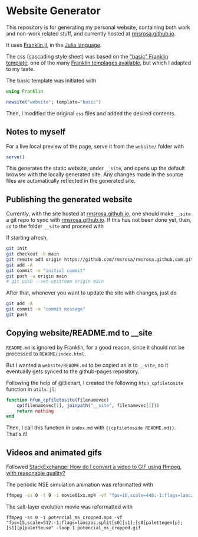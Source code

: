 # Website Generator

This repository is for generating my personal website, containing both work and non-work related stuff, and currently hosted at [rmsrosa.github.io](https://rmsrosa.github.io).

It uses [Franklin.jl](https://github.com/tlienart/Franklin.jl), in the [Julia language](https://julialang.org).

The css (cascading style sheet) was based on the ["basic" Franklin template](https://tlienart.github.io/FranklinTemplates.jl/templates/basic/index.html), one of the many [Franklin templages available](https://tlienart.github.io/FranklinTemplates.jl/), but which I adapted to my taste.

The basic template was initiated with

```julia
using Franklin

newsite("website"; template="basic")
```

Then, I modified the original `css` files and added the desired contents.

## Notes to myself

For a live local preview of the page, serve it from the `website/` folder with

```julia
serve()
```

This generates the static website, under `__site`, and opens up the default browser with the locally generated site. Any changes made in the source files are automatically reflected in the generated site.

## Publishing the generated website

Currently, with the site hosted at [rmsrosa.github.io](https://rmsrosa.github.io), one should make `__site` a git repo to sync with [rmsrosa.github.io](https://rmsrosa.github.io). If this has not been done yet, then, `cd` to the folder `__site` and proceed with

If starting afresh,

```zsh
git init
git checkout -b main
git remote add origin https://github.com/rmsrosa/rmsrosa.github.com.git
git add -A
git commit -m "initial commit"
git push -u origin main
# git push --set-upstream origin main
```

After that, whenever you want to update the site with changes, just do

```zsh
git add -A
git commit -m "commit message"
git push
```

## Copying website/README.md to __site

`README.md` is ignored by Franklin, for a good reason, since it should not be processed to `README/index.html`.

But I wanted a `website/README.md` to be copied as is to `__site`, so it eventually gets synced to the github-pages repository.

Following the help of @tlienart, I created the following `hfun_cpfiletosite` function in `utils.jl`:

```julia
function hfun_cpfiletosite(filenamevec)
    cp(filenamevec[1], joinpath("__site", filenamevec[1]))
    return nothing
end
```

Then, I call this function in `index.md` with `{{cpfiletoside README.md}}`. That's it!

## Videos and animated gifs

Followed [StackExchange: How do I convert a video to GIF using ffmpeg, with reasonable quality?](https://superuser.com/questions/556029/how-do-i-convert-a-video-to-gif-using-ffmpeg-with-reasonable-quality)

The periodic NSE simulation animation was reformatted with

```zsh
ffmpeg -ss 0 -t 9 -i movie01xx.mp4 -vf "fps=10,scale=448:-1:flags=lanczos,split[s0][s1];[s0]palettegen[p];[s1][p]paletteuse" -loop 0 nsepersim.gif
```

The salt-layer evolution movie was reformatted with

```zhs
ffmpeg -ss 0 -i potencial_ms_cropped.mp4 -vf "fps=15,scale=512:-1:flags=lanczos,split[s0][s1];[s0]palettegen[p];[s1][p]paletteuse" -loop 1 potencial_ms_cropped.gif
```
